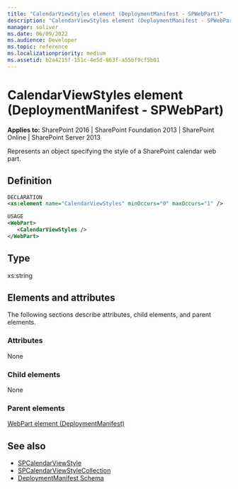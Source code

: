 ```yaml
---
title: "CalendarViewStyles element (DeploymentManifest - SPWebPart)"
description: "CalendarViewStyles element (DeploymentManifest - SPWebPart) represents an object specifying the style of a SharePoint calendar web part."
manager: soliver
ms.date: 06/09/2022
ms.audience: Developer
ms.topic: reference
ms.localizationpriority: medium
ms.assetid: b2a4215f-151c-4e5d-863f-a55bf9cf5b01
---
```


# CalendarViewStyles element (DeploymentManifest - SPWebPart)

**Applies to:** SharePoint 2016 | SharePoint Foundation 2013 | SharePoint Online | SharePoint Server 2013

Represents an object specifying the style of a SharePoint calendar web part.

## Definition

```XML
DECLARATION
<xs:element name="CalendarViewStyles" minOccurs="0" maxOccurs="1" />

USAGE
<WebPart>
   <CalendarViewStyles />
</WebPart>

```

## Type

xs:string

## Elements and attributes

The following sections describe attributes, child elements, and parent elements.

### Attributes

None

### Child elements

None

### Parent elements

[WebPart element (DeploymentManifest)](webpart-element-deploymentmanifest.md)

## See also

- [SPCalendarViewStyle](https://msdn.microsoft.com/library/Microsoft.SharePoint.SPCalendarViewStyle.aspx)
- [SPCalendarViewStyleCollection](https://msdn.microsoft.com/library/Microsoft.SharePoint.SPCalendarViewStyleCollection.aspx)
- [DeploymentManifest Schema](deploymentmanifest-schema.md)
